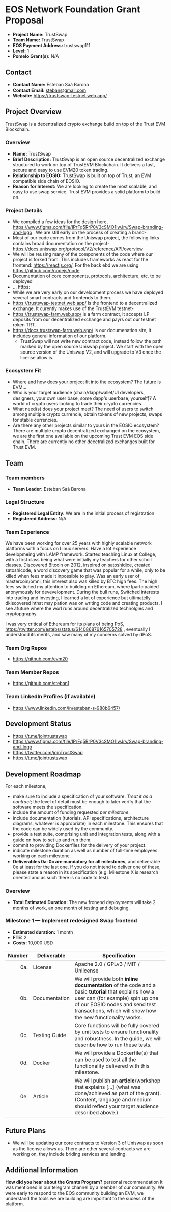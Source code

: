 # EOS Network Foundation Grant Proposal

- **Project Name:** TrustSwap
- **Team Name:** TrustSwap
- **EOS Payment Address:** trustswap111
- **[Level](https://github.com/eosnetworkfoundation/grant-framework#grant-levels):** 1
- **Pomelo Grant(s):** N/A

## Contact

- **Contact Name:** Esteban Saá Barona
- **Contact Email:** steban@gmail.com
- **Website:** https://trustswap-testnet.web.app/

## Project Overview

TrustSwap is a decentralized crypto exchange build on top of the Trust EVM Blockchain.

### Overview

- **Name:** TrustSwap
- **Brief Description:** TrustSwap is an open source decentralized exchange structured to work on top of TrustEVM Blockchain. It delivers a fast, secure and easy to use EVM20 token trading. 
- **Relationship to EOSIO:** TrustSwap is built on top of Trust, an EVM compatible side chain of EOSIO.
- **Reason for Interest:** We are looking to create the most scalable, and easy to use swap service. Trust EVM provides a solid platform to build on.

### Project Details

- We compiled a few ideas for the design here,  https://www.figma.com/file/IPrFq5RrP0V3cSMO1IwJrv/Swap-branding-and-logo . We are still early on the process of creating a brand-
- Most of our code comes from the Uniswap project, the following links contains broad documentation on the project- https://docs.uniswap.org/protocol/V2/reference/API/overview
- We will be reusing many of the components of the code where our project is forked from. This includes frameworks as react for the frontend: https://reactjs.org/. For the back ebd we are using https://github.com/nodejs/node
- Documentation of core components, protocols, architecture, etc. to be deployed
- ... https:
- While we are very early on our development process we have deployed several smart contracts and frontends to them. 
- https://trustswap-testnet.web.app/ Is the frontend to a decentralized exchange. It curently makes use of the TrustEVM testnet-
- https://trustswap-farm.web.app/ is a farm contract, it accepts LP deposits from our decentralized exchange and payrs out our testnet roken TRT. 
- https://docs.trustswap-farm.web.app/ is our documenation site, it includes general information of our platform. 
  - TrustSwap will not write new contract code, instead follow the path marked by the open source Uniswap project. We start with the open source version of the Uniswap V2, and will upgrade to V3 once the license allow is.

### Ecosystem Fit

- Where and how does your project fit into the ecosystem? 
The future is EVM...
- Who is your target audience (chain/dapp/wallet/UI developers, designers, your own user base, some dapp's userbase, yourself)?
A world of crypto users looking to trade their crypto currencies.
- What need(s) does your project meet?
The need of users to switch among multiple crypto currencie, obtain tokens of new projects, swaps for stable currencies. 
- Are there any other projects similar to yours in the EOSIO ecosystem?
There are multiple crypto decentralized exchanged on the ecosystem, we are the first one available on the upcoming Trust EVM EOS side chain. There are currently no other decetralized exchanges built for Trust EVM.

## Team

### Team members

- **Team Leader:** Esteban Saá Barona

### Legal Structure
- **Registered Legal Entity:** We are in the initial process of registration
- **Registered Address:** N/A

### Team Experience

We have been working for over 25 years with highly scalable network platforms with a focus on Linux servers. Have a lot experience developmeing with LAMP framework. Started teaching Linux at College, with a first class being what were initially my teachers for other scholl classes. Discovered Bitcoin on 2012, inspired on satoshidice, created satoshicode, a word discovery game that was popular for a while, only to be killed when fees made it inpossible to play. Was an early user of mastercoin/omni, this interest also was killed by BTC high fees. The high fees switiched my attention to building on Ethereum, where Ipartcipaided anonymously for devevelopment. During the bull runs, Switched interests into trading and investing, I learned a lot of experience but ultimatelly dkiscovered hthat may pation was on writing code and creating products.  I see afuture where the worl runs around decentralized technolgies and cryptopgraphy.  

I was very critical of Ethereum for its plans of being PoS, https://twitter.com/estebs/status/614086876165705728 , eventually I understood its merits, and saw many of my concerns solved by dPoS. 


### Team Org Repos

- https://github.com/evm20

### Team Member Repos

- https://github.com/steban1

### Team LinkedIn Profiles (if available)

- https://www.linkedin.com/in/esteban-s-988b6457/

## Development Status

- https://t.me/jointrustswap
- https://www.figma.com/file/IPrFq5RrP0V3cSMO1IwJrv/Swap-branding-and-logo
- https://twitter.com/joinTrustSwap
- https://t.me/jointrustswap

## Development Roadmap

For each milestone,

- make sure to include a specification of your software. _Treat it as a contract_; the level of detail must be enough to later verify that the software meets the specification.
- include the amount of funding requested _per milestone_.
- include documentation (tutorials, API specifications, architecture diagrams, whatever is appropriate) in each milestone. This ensures that the code can be widely used by the community.
- provide a test suite, comprising unit and integration tests, along with a guide on how to set up and run them.
- commit to providing Dockerfiles for the delivery of your project.
- indicate milestone duration as well as number of full-time employees working on each milestone.
- **Deliverables 0a-0c are mandatory for all milestones**, and deliverable 0e at least for the last one. If you do not intend to deliver one of these, please state a reason in its specification (e.g. Milestone X is research oriented and as such there is no code to test).

### Overview

- **Total Estimated Duration:** The new fronend deployments will take 2 months of work, an one month of testing and debuging. 

### Milestone 1  — Implement redesigned Swap frontend

- **Estimated duration:** 1 month
- **FTE:**  2
- **Costs:** 10,000 USD

| Number | Deliverable | Specification |
| -----: | ----------- | ------------- |
| 0a. | License | Apache 2.0 / GPLv3 / MIT / Unlicense |
| 0b. | Documentation | We will provide both **inline documentation** of the code and a basic **tutorial** that explains how a user can (for example) spin up one of our EOSIO nodes and send test transactions, which will show how the new functionality works. |
| 0c. | Testing Guide | Core functions will be fully covered by unit tests to ensure functionality and robustness. In the guide, we will describe how to run these tests. |
| 0d. | Docker | We will provide a Dockerfile(s) that can be used to test all the functionality delivered with this milestone. |
| 0e. | Article | We will publish an **article**/workshop that explains [...] (what was done/achieved as part of the grant). (Content, language and medium should reflect your target audience described above.)


## Future Plans

- We will be updating our core contracts to Version 3 of Uniswap as soon as the license allows us. There are other several contracts we are working on, they include briding services and lending. 


## Additional Information

**How did you hear about the Grants Program?** personal recommendation
It was mentioned in our telegram channel by a member of our community. We were early to respond to the EOS community building an EVM,  we understand the tools we are building are important to the sucess of the platform.
